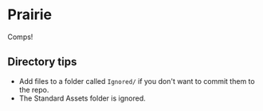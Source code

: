 # Prairie
Comps!

## Directory tips
* Add files to a folder called `Ignored/` if you don't want to commit them to the repo.
* The Standard Assets folder is ignored.
